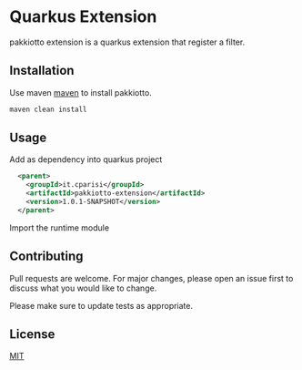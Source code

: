 # Quarkus Extension
pakkiotto extension is a quarkus extension that register a filter.

## Installation

Use maven [maven](https://maven.apache.org/) to install pakkiotto.

```bash
maven clean install
```

## Usage
Add as dependency into quarkus project
```pom.xml
  <parent>
    <groupId>it.cparisi</groupId>
    <artifactId>pakkiotto-extension</artifactId>
    <version>1.0.1-SNAPSHOT</version>
  </parent>
```
Import the runtime module 
## Contributing

Pull requests are welcome. For major changes, please open an issue first
to discuss what you would like to change.

Please make sure to update tests as appropriate.

## License

[MIT](https://choosealicense.com/licenses/mit/)
